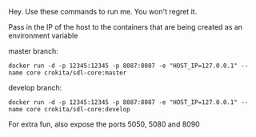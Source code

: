 Hey. Use these commands to run me. You won't regret it.

Pass in the IP of the host to the containers that are being created as an environment variable


master branch:

```docker run -d -p 12345:12345 -p 8087:8087 -e "HOST_IP=127.0.0.1" --name core crokita/sdl-core:master```

develop branch:

```docker run -d -p 12345:12345 -p 8087:8087 -e "HOST_IP=127.0.0.1" --name core crokita/sdl-core:develop```

For extra fun, also expose the ports 5050, 5080 and 8090